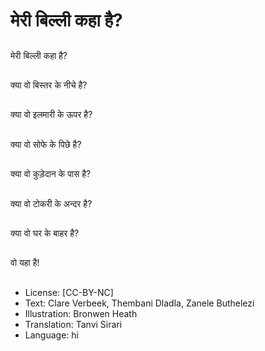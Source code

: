 # मेरी बिल्ली कहा है?

##
मेरी बिल्ली कहा है?

##
क्या वो बिस्तर के नीचे है?

##
क्या वो इलमारी के ऊपर है?

##
क्या वो सोफे के पिछे है?

##
क्या वो कुड़ेदान के पास है?

##
क्या वो टोकरी के अन्दर है?

##
क्या वो घर के बाहर है?

##
वो यहा है!

##
* License: [CC-BY-NC]
* Text: Clare Verbeek, Thembani Dladla, Zanele Buthelezi
* Illustration: Bronwen Heath
* Translation: Tanvi Sirari
* Language: hi
